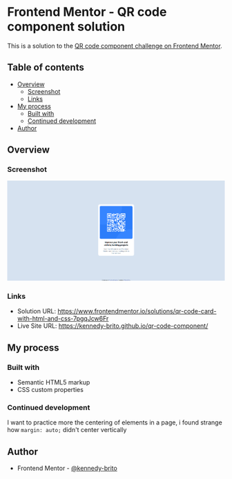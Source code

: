 # Frontend Mentor - QR code component solution

This is a solution to the [QR code component challenge on Frontend Mentor](https://www.frontendmentor.io/challenges/qr-code-component-iux_sIO_H). 

## Table of contents

- [Overview](#overview)
  - [Screenshot](#screenshot)
  - [Links](#links)
- [My process](#my-process)
  - [Built with](#built-with)
  - [Continued development](#continued-development)
- [Author](#author)

## Overview

### Screenshot

![my-solution](./my-solution.png)

### Links

- Solution URL: https://www.frontendmentor.io/solutions/qr-code-card-with-html-and-css-7pgqJcw6Fr
- Live Site URL: https://kennedy-brito.github.io/qr-code-component/

## My process

### Built with

- Semantic HTML5 markup
- CSS custom properties

### Continued development

I want to practice more the centering of elements in a page, i found strange how `margin: auto;` didn't center vertically

## Author

- Frontend Mentor - [@kennedy-brito](https://www.frontendmentor.io/profile/kennedy-brito)
